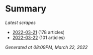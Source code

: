 # Summary
*Latest scrapes*
* [2022-03-21](https://github.com/nuuuwan/news_lk/blob/data/news_lk.2022-03-21.json) (178 articles)
* [2022-03-22](https://github.com/nuuuwan/news_lk/blob/data/news_lk.2022-03-22.json) (101 articles)

*Generated at 08:09PM, March 22, 2022*